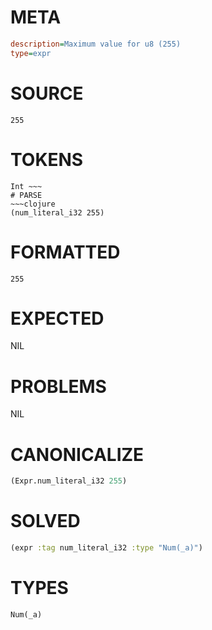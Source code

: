 # META
~~~ini
description=Maximum value for u8 (255)
type=expr
~~~
# SOURCE
~~~roc
255
~~~
# TOKENS
~~~text
Int ~~~
# PARSE
~~~clojure
(num_literal_i32 255)
~~~
# FORMATTED
~~~roc
255
~~~
# EXPECTED
NIL
# PROBLEMS
NIL
# CANONICALIZE
~~~clojure
(Expr.num_literal_i32 255)
~~~
# SOLVED
~~~clojure
(expr :tag num_literal_i32 :type "Num(_a)")
~~~
# TYPES
~~~roc
Num(_a)
~~~
